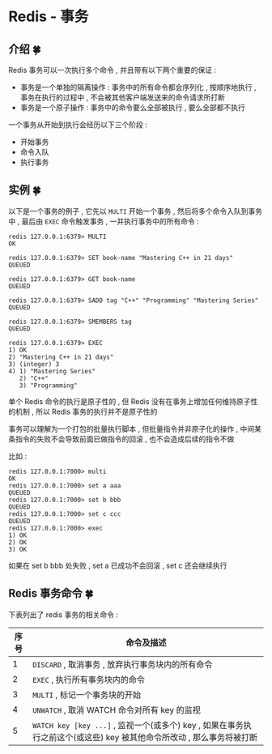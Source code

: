 # Redis - 事务




<extoc></extoc>

## 介绍  🍀

Redis 事务可以一次执行多个命令 ,  并且带有以下两个重要的保证 : 

- 事务是一个单独的隔离操作 : 事务中的所有命令都会序列化 , 按顺序地执行 , 事务在执行的过程中 , 不会被其他客户端发送来的命令请求所打断
- 事务是一个原子操作 : 事务中的命令要么全部被执行 , 要么全部都不执行

一个事务从开始到执行会经历以下三个阶段 : 

- 开始事务
- 命令入队
- 执行事务

## 实例  🍀

以下是一个事务的例子 ,  它先以 `MULTI` 开始一个事务 ,  然后将多个命令入队到事务中 ,  最后由 `EXEC` 命令触发事务 ,  一并执行事务中的所有命令 : 

```
redis 127.0.0.1:6379> MULTI
OK

redis 127.0.0.1:6379> SET book-name "Mastering C++ in 21 days"
QUEUED

redis 127.0.0.1:6379> GET book-name
QUEUED

redis 127.0.0.1:6379> SADD tag "C++" "Programming" "Mastering Series"
QUEUED

redis 127.0.0.1:6379> SMEMBERS tag
QUEUED

redis 127.0.0.1:6379> EXEC
1) OK
2) "Mastering C++ in 21 days"
3) (integer) 3
4) 1) "Mastering Series"
   2) "C++"
   3) "Programming"
```

单个 Redis 命令的执行是原子性的 , 但 Redis 没有在事务上增加任何维持原子性的机制 , 所以 Redis 事务的执行并不是原子性的

事务可以理解为一个打包的批量执行脚本 , 但批量指令并非原子化的操作 , 中间某条指令的失败不会导致前面已做指令的回滚 , 也不会造成后续的指令不做

比如 : 

```
redis 127.0.0.1:7000> multi
OK
redis 127.0.0.1:7000> set a aaa
QUEUED
redis 127.0.0.1:7000> set b bbb
QUEUED
redis 127.0.0.1:7000> set c ccc
QUEUED
redis 127.0.0.1:7000> exec
1) OK
2) OK
3) OK
```

如果在 set b bbb 处失败 , set a 已成功不会回滚 , set c 还会继续执行

## Redis 事务命令  🍀

下表列出了 redis 事务的相关命令 : 

| 序号 | 命令及描述                                                   |
| ---- | ------------------------------------------------------------ |
| 1    | `DISCARD` , 取消事务 , 放弃执行事务块内的所有命令            |
| 2    | `EXEC` , 执行所有事务块内的命令                              |
| 3    | `MULTI` , 标记一个事务块的开始                               |
| 4    | `UNWATCH` , 取消 WATCH 命令对所有 key 的监视                 |
| 5    | `WATCH key [key ...]` , 监视一个(或多个) key  , 如果在事务执行之前这个(或这些) key 被其他命令所改动 , 那么事务将被打断 |

 